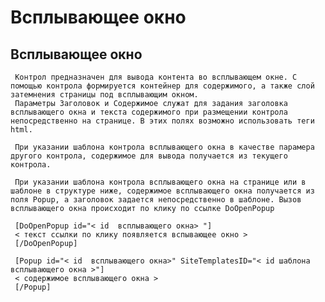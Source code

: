 ﻿---
description: 2.4.7
---
# Всплывающее окно
## Всплывающее окно
     Контрол предназначен для вывода контента во всплывающем окне. С помощью контрола формируется контейнер для содержимого, а также слой затемнения страницы под всплывающим окном.
     Параметры Заголовок и Содержимое служат для задания заголовка всплывающего окна и текста содержимого при размещении контрола непосредственно на странице. В этих полях возможно использовать теги html.
     
     При указании шаблона контрола всплывающего окна в качестве парамера другого контрола, содержимое для вывода получается из текущего контрола.
     
     При указании шаблона контрола всплывающего окна на странице или в шаблоне в структуре ниже, содержимое всплывающего окна получается из поля Popup, а заголовок задается непосредственно в шаблоне. Вызов всплывающего окна происходит по клику по ссылке DoOpenPopup
     
     [DoOpenPopup id="< id  всплывающего окна> "]
     < текст ссылки по клику появляется вспывающее окно >
     [/DoOpenPopup]
     
     [Popup id="< id  всплывающего окна>" SiteTemplatesID="< id шаблона всплывающего окна >"]
     < содержимое всплывающего окна >
     [/Popup]
     
     
